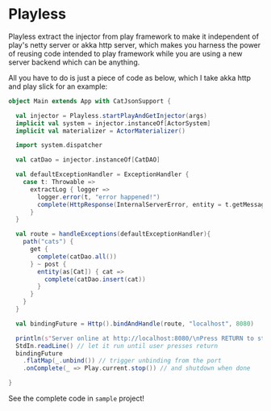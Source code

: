 # Playless

Playless extract the injector from play framework to make it independent of play's netty server or akka http server, which makes you harness the power of reusing code intended to play framework while you are using a new server backend which can be anything.
 
All you have to do is just a piece of code as below, which I take akka http and play slick for an example:

```scala
object Main extends App with CatJsonSupport {

  val injector = Playless.startPlayAndGetInjector(args)
  implicit val system = injector.instanceOf[ActorSystem]
  implicit val materializer = ActorMaterializer()

  import system.dispatcher

  val catDao = injector.instanceOf[CatDAO]

  val defaultExceptionHandler = ExceptionHandler {
    case t: Throwable =>
      extractLog { logger =>
        logger.error(t, "error happened!")
        complete(HttpResponse(InternalServerError, entity = t.getMessage))
      }
  }

  val route = handleExceptions(defaultExceptionHandler){
    path("cats") {
      get {
        complete(catDao.all())
      } ~ post {
        entity(as[Cat]) { cat =>
          complete(catDao.insert(cat))
        }
      }
    }
  }

  val bindingFuture = Http().bindAndHandle(route, "localhost", 8080)

  println(s"Server online at http://localhost:8080/\nPress RETURN to stop...")
  StdIn.readLine() // let it run until user presses return
  bindingFuture
    .flatMap(_.unbind()) // trigger unbinding from the port
    .onComplete(_ => Play.current.stop()) // and shutdown when done

}
```

See the complete code in `sample` project!
